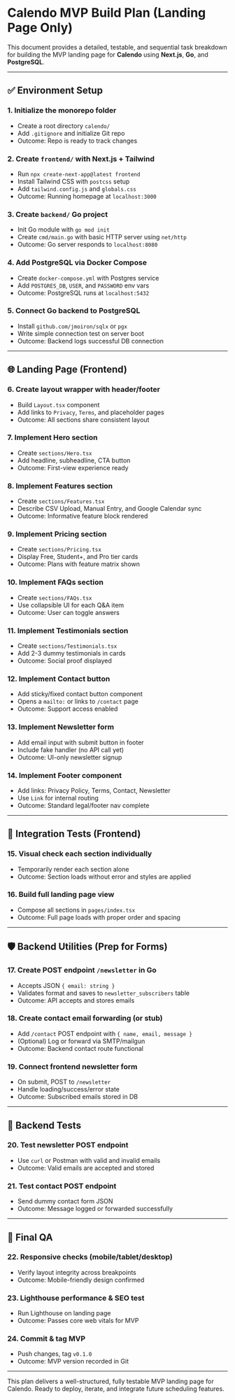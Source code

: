 # Calendo MVP Build Plan (Landing Page Only)

This document provides a detailed, testable, and sequential task breakdown for building the MVP landing page for **Calendo** using **Next.js**, **Go**, and **PostgreSQL**.

---

## ✅ Environment Setup

### 1. Initialize the monorepo folder

* Create a root directory `calendo/`
* Add `.gitignore` and initialize Git repo
* Outcome: Repo is ready to track changes

### 2. Create `frontend/` with Next.js + Tailwind

* Run `npx create-next-app@latest frontend`
* Install Tailwind CSS with `postcss` setup
* Add `tailwind.config.js` and `globals.css`
* Outcome: Running homepage at `localhost:3000`

### 3. Create `backend/` Go project

* Init Go module with `go mod init`
* Create `cmd/main.go` with basic HTTP server using `net/http`
* Outcome: Go server responds to `localhost:8080`

### 4. Add PostgreSQL via Docker Compose

* Create `docker-compose.yml` with Postgres service
* Add `POSTGRES_DB`, `USER`, and `PASSWORD` env vars
* Outcome: PostgreSQL runs at `localhost:5432`

### 5. Connect Go backend to PostgreSQL

* Install `github.com/jmoiron/sqlx` or `pgx`
* Write simple connection test on server boot
* Outcome: Backend logs successful DB connection

---

## 🌐 Landing Page (Frontend)

### 6. Create layout wrapper with header/footer

* Build `Layout.tsx` component
* Add links to `Privacy`, `Terms`, and placeholder pages
* Outcome: All sections share consistent layout

### 7. Implement Hero section

* Create `sections/Hero.tsx`
* Add headline, subheadline, CTA button
* Outcome: First-view experience ready

### 8. Implement Features section

* Create `sections/Features.tsx`
* Describe CSV Upload, Manual Entry, and Google Calendar sync
* Outcome: Informative feature block rendered

### 9. Implement Pricing section

* Create `sections/Pricing.tsx`
* Display Free, Student+, and Pro tier cards
* Outcome: Plans with feature matrix shown

### 10. Implement FAQs section

* Create `sections/FAQs.tsx`
* Use collapsible UI for each Q\&A item
* Outcome: User can toggle answers

### 11. Implement Testimonials section

* Create `sections/Testimonials.tsx`
* Add 2-3 dummy testimonials in cards
* Outcome: Social proof displayed

### 12. Implement Contact button

* Add sticky/fixed contact button component
* Opens a `mailto:` or links to `/contact` page
* Outcome: Support access enabled

### 13. Implement Newsletter form

* Add email input with submit button in footer
* Include fake handler (no API call yet)
* Outcome: UI-only newsletter signup

### 14. Implement Footer component

* Add links: Privacy Policy, Terms, Contact, Newsletter
* Use `Link` for internal routing
* Outcome: Standard legal/footer nav complete

---

## 🧪 Integration Tests (Frontend)

### 15. Visual check each section individually

* Temporarily render each section alone
* Outcome: Section loads without error and styles are applied

### 16. Build full landing page view

* Compose all sections in `pages/index.tsx`
* Outcome: Full page loads with proper order and spacing

---

## 🛡️ Backend Utilities (Prep for Forms)

### 17. Create POST endpoint `/newsletter` in Go

* Accepts JSON `{ email: string }`
* Validates format and saves to `newsletter_subscribers` table
* Outcome: API accepts and stores emails

### 18. Create contact email forwarding (or stub)

* Add `/contact` POST endpoint with `{ name, email, message }`
* (Optional) Log or forward via SMTP/mailgun
* Outcome: Backend contact route functional

### 19. Connect frontend newsletter form

* On submit, POST to `/newsletter`
* Handle loading/success/error state
* Outcome: Subscribed emails stored in DB

---

## 🧪 Backend Tests

### 20. Test newsletter POST endpoint

* Use `curl` or Postman with valid and invalid emails
* Outcome: Valid emails are accepted and stored

### 21. Test contact POST endpoint

* Send dummy contact form JSON
* Outcome: Message logged or forwarded successfully

---

## 🧼 Final QA

### 22. Responsive checks (mobile/tablet/desktop)

* Verify layout integrity across breakpoints
* Outcome: Mobile-friendly design confirmed

### 23. Lighthouse performance & SEO test

* Run Lighthouse on landing page
* Outcome: Passes core web vitals for MVP

### 24. Commit & tag MVP

* Push changes, tag `v0.1.0`
* Outcome: MVP version recorded in Git

---

This plan delivers a well-structured, fully testable MVP landing page for Calendo. Ready to deploy, iterate, and integrate future scheduling features.
